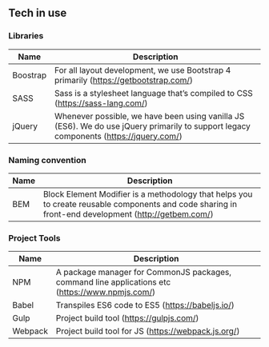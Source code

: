 ## Tech in use
### Libraries
| Name        | Description     |
| ------------- | ------------- |
| Boostrap  | For all layout development, we use Bootstrap 4 primarily (https://getbootstrap.com/)
| SASS  | Sass is a stylesheet language that’s compiled to CSS (https://sass-lang.com/)  |
| jQuery  | Whenever possible, we have been using vanilla JS (ES6). We do use jQuery primarily to support legacy components (https://jquery.com/)|

### Naming convention
| Name        | Description     |
| ------------- | ------------- |
| BEM | Block Element Modifier is a methodology that helps you to create reusable components and code sharing in front-end development (http://getbem.com/)      |


### Project Tools
| Name        | Description     |
| ------------- | ------------- |
| NPM  | A package manager for CommonJS packages, command line applications etc (https://www.npmjs.com/)
| Babel | Transpiles ES6 code to ES5 (https://babeljs.io/) |
| Gulp  | Project build tool (https://gulpjs.com/) |
| Webpack  | Project build tool for JS (https://webpack.js.org/) |
